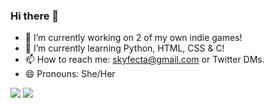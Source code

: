 ### Hi there 👋

<!--
**SkyfectaGameDev/SkyfectaGameDev** is a ✨ _special_ ✨ repository because its `README.md` (this file) appears on your GitHub profile.

Here are some ideas to get you started:


- 👯 I’m looking to collaborate on ...
- 🤔 I’m looking for help with ...
- 💬 Ask me about ...

- ⚡ Fun fact: ...
-->

- 🔭 I’m currently working on 2 of my own indie games!
- 🌱 I’m currently learning Python, HTML, CSS & C!
- 📫 How to reach me: skyfecta@gmail.com or Twitter DMs.
- 😄 Pronouns: She/Her

<img src="https://github-readme-stats.vercel.app/api/top-langs/?username=SkyfectaGameDev&show_icons=true&hide=shaderlab&theme=radical"/> <img src="https://github-readme-stats.vercel.app/api?username=SkyfectaGameDev&show_icons=true&theme=radical"/>
